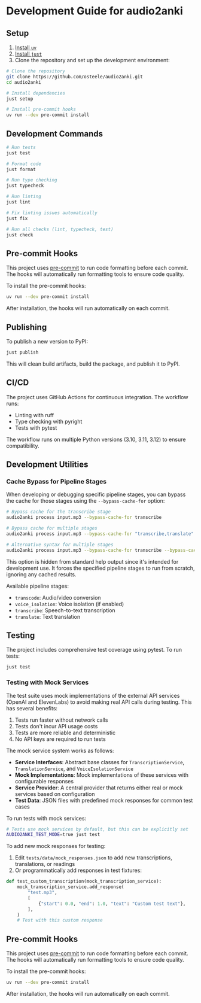 # Development Guide for audio2anki

## Setup

1. [Install `uv`](https://docs.astral.sh/uv/getting-started/installation/)
2. [Install `just`](https://just.systems/man/en/pre-built-binaries.html)
3. Clone the repository and set up the development environment:

```bash
# Clone the repository
git clone https://github.com/osteele/audio2anki.git
cd audio2anki

# Install dependencies
just setup

# Install pre-commit hooks
uv run --dev pre-commit install
```

## Development Commands

```bash
# Run tests
just test

# Format code
just format

# Run type checking
just typecheck

# Run linting
just lint

# Fix linting issues automatically
just fix

# Run all checks (lint, typecheck, test)
just check
```

## Pre-commit Hooks

This project uses [pre-commit](https://pre-commit.com/) to run code formatting before each commit.
The hooks will automatically run formatting tools to ensure code quality.

To install the pre-commit hooks:

```bash
uv run --dev pre-commit install
```

After installation, the hooks will run automatically on each commit.

## Publishing

To publish a new version to PyPI:

```bash
just publish
```

This will clean build artifacts, build the package, and publish it to PyPI.

## CI/CD

The project uses GitHub Actions for continuous integration. The workflow runs:
- Linting with ruff
- Type checking with pyright
- Tests with pytest

The workflow runs on multiple Python versions (3.10, 3.11, 3.12) to ensure compatibility.

## Development Utilities

### Cache Bypass for Pipeline Stages

When developing or debugging specific pipeline stages, you can bypass the cache for those stages using the `--bypass-cache-for` option:

```bash
# Bypass cache for the transcribe stage
audio2anki process input.mp3 --bypass-cache-for transcribe

# Bypass cache for multiple stages
audio2anki process input.mp3 --bypass-cache-for "transcribe,translate"

# Alternative syntax for multiple stages
audio2anki process input.mp3 --bypass-cache-for transcribe --bypass-cache-for translate
```

This option is hidden from standard help output since it's intended for development use. It forces the specified pipeline stages to run from scratch, ignoring any cached results.

Available pipeline stages:
- `transcode`: Audio/video conversion
- `voice_isolation`: Voice isolation (if enabled)
- `transcribe`: Speech-to-text transcription
- `translate`: Text translation

## Testing

The project includes comprehensive test coverage using pytest. To run tests:

```bash
just test
```

### Testing with Mock Services

The test suite uses mock implementations of the external API services (OpenAI and ElevenLabs) to avoid making real API calls during testing. This has several benefits:

1. Tests run faster without network calls
2. Tests don't incur API usage costs
3. Tests are more reliable and deterministic
4. No API keys are required to run tests

The mock service system works as follows:

- **Service Interfaces**: Abstract base classes for `TranscriptionService`, `TranslationService`, and `VoiceIsolationService`
- **Mock Implementations**: Mock implementations of these services with configurable responses
- **Service Provider**: A central provider that returns either real or mock services based on configuration
- **Test Data**: JSON files with predefined mock responses for common test cases

To run tests with mock services:

```bash
# Tests use mock services by default, but this can be explicitly set
AUDIO2ANKI_TEST_MODE=true just test
```

To add new mock responses for testing:

1. Edit `tests/data/mock_responses.json` to add new transcriptions, translations, or readings
2. Or programmatically add responses in test fixtures:

```python
def test_custom_transcription(mock_transcription_service):
    mock_transcription_service.add_response(
        "test.mp3",
        [
            {"start": 0.0, "end": 1.0, "text": "Custom test text"},
        ],
    )
    # Test with this custom response
```

## Pre-commit Hooks

This project uses [pre-commit](https://pre-commit.com/) to run code formatting before each commit.
The hooks will automatically run formatting tools to ensure code quality.

To install the pre-commit hooks:

```bash
uv run --dev pre-commit install
```

After installation, the hooks will run automatically on each commit.
